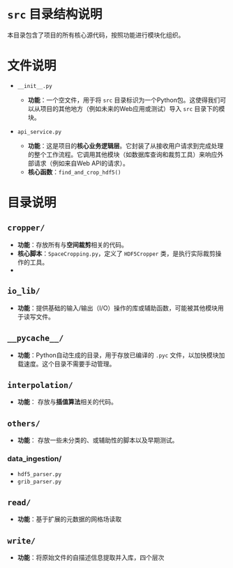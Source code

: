 # `src` 目录结构说明

本目录包含了项目的所有核心源代码，按照功能进行模块化组织。

# 文件说明

- `__init__.py`

  - **功能**：一个空文件，用于将 `src` 目录标识为一个Python包。这使得我们可以从项目的其他地方（例如未来的Web应用或测试）导入 `src` 目录下的模块。
- `api_service.py`

  - **功能**：这是项目的**核心业务逻辑层**。它封装了从接收用户请求到完成处理的整个工作流程。它调用其他模块（如数据库查询和裁剪工具）来响应外部请求（例如来自Web API的请求）。
  - **核心函数**：`find_and_crop_hdf5()`

# 目录说明

## `cropper/`

  - **功能**：存放所有与**空间裁剪**相关的代码。
  - **核心脚本**：`SpaceCropping.py`，定义了 `HDF5Cropper` 类，是执行实际裁剪操作的工具。
-
## `io_lib/`

  - **功能**：提供基础的输入/输出（I/O）操作的库或辅助函数，可能被其他模块用于读写文件。
## `__pycache__/`

  - **功能**：Python自动生成的目录，用于存放已编译的 `.pyc` 文件，以加快模块加载速度。这个目录不需要手动管理。
## `interpolation/`

  - **功能**： 存放与**插值算法**相关的代码。
## `others/`

  - **功能**： 存放一些未分类的、或辅助性的脚本以及早期测试。
  ### data_ingestion/
  - `hdf5_parser.py`
  - `grib_parser.py`
## `read/`

  - **功能**：基于扩展的元数据的网格场读取
## `write/`

  - **功能**：将原始文件的自描述信息提取并入库，四个层次
